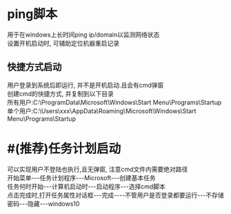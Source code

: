 # ping脚本  
用于在windows上长时间ping ip/domain以监测网络状态  
设置开机启动时, 可辅助定位机器重启记录  

## 快捷方式启动  
用户登录到系统后即运行, 并不是开机启动.且会有cmd弹窗  
创建cmd的快捷方式, 并复制到以下目录  
所有用户:C:\ProgramData\Microsoft\Windows\Start Menu\Programs\Startup  
单个用户:C:\Users\xxx\AppData\Roaming\Microsoft\Windows\Start Menu\Programs\Startup  

# #(推荐)任务计划启动
可以实现用户不登陆也执行,且无弹窗, 注意cmd文件内需要绝对路径  
开始菜单---任务计划程序---Microsoft---创建基本任务  
任务何时开始---计算机启动时---启动程序---选择cmd脚本  
点击完成时,打开任务属性对话框---完成----不管用户是否登录都要运行---不存储密码---隐藏---windows10  